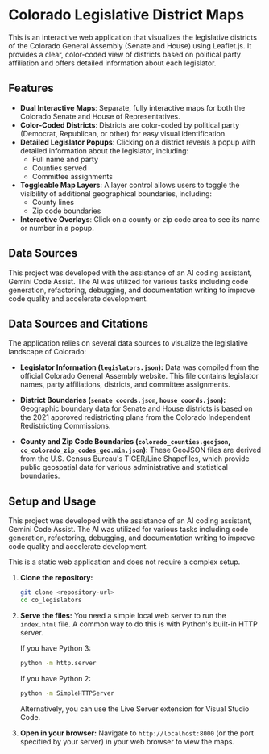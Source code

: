 # Colorado Legislative District Maps

This is an interactive web application that visualizes the legislative districts of the Colorado General Assembly (Senate and House) using Leaflet.js. It provides a clear, color-coded view of districts based on political party affiliation and offers detailed information about each legislator.

## Features

-   **Dual Interactive Maps**: Separate, fully interactive maps for both the Colorado Senate and House of Representatives.
-   **Color-Coded Districts**: Districts are color-coded by political party (Democrat, Republican, or other) for easy visual identification.
-   **Detailed Legislator Popups**: Clicking on a district reveals a popup with detailed information about the legislator, including:
    -   Full name and party
    -   Counties served
    -   Committee assignments
-   **Toggleable Map Layers**: A layer control allows users to toggle the visibility of additional geographical boundaries, including:
    -   County lines
    -   Zip code boundaries
-   **Interactive Overlays**: Click on a county or zip code area to see its name or number in a popup.

## Data Sources
This project was developed with the assistance of an AI coding assistant, Gemini Code Assist. The AI was utilized for various tasks including code generation, refactoring, debugging, and documentation writing to improve code quality and accelerate development.

## Data Sources and Citations

The application relies on several data sources to visualize the legislative landscape of Colorado:

-   **Legislator Information (`legislators.json`):** Data was compiled from the official Colorado General Assembly website. This file contains legislator names, party affiliations, districts, and committee assignments.

-   **District Boundaries (`senate_coords.json`, `house_coords.json`):** Geographic boundary data for Senate and House districts is based on the 2021 approved redistricting plans from the Colorado Independent Redistricting Commissions.

-   **County and Zip Code Boundaries (`colorado_counties.geojson`, `co_colorado_zip_codes_geo.min.json`):** These GeoJSON files are derived from the U.S. Census Bureau's TIGER/Line Shapefiles, which provide public geospatial data for various administrative and statistical boundaries.

## Setup and Usage

This project was developed with the assistance of an AI coding assistant, Gemini Code Assist. The AI was utilized for various tasks including code generation, refactoring, debugging, and documentation writing to improve code quality and accelerate development.

This is a static web application and does not require a complex setup.

1.  **Clone the repository:**
    ```bash
    git clone <repository-url>
    cd co_legislators
    ```

2.  **Serve the files:**
    You need a simple local web server to run the `index.html` file. A common way to do this is with Python's built-in HTTP server.

    If you have Python 3:
    ```bash
    python -m http.server
    ```

    If you have Python 2:
    ```bash
    python -m SimpleHTTPServer
    ```

    Alternatively, you can use the Live Server extension for Visual Studio Code.

3.  **Open in your browser:**
    Navigate to `http://localhost:8000` (or the port specified by your server) in your web browser to view the maps.